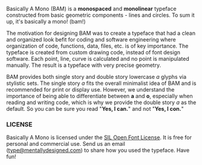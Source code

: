 Basically A Mono (BAM) is a **monospaced** and **monolinear** typeface constructed from basic geometric components - lines and circles. To sum it up, it's basically a mono! (bam!)

The motivation for designing BAM was to create a typeface that had a clean and organized look befit for coding and software engineering where organization of code, functions, data, files, etc. is of key importance. The typeface is created from custom drawing code, instead of font design software. 
Each point, line, curve is calculated and no point is manipulated manually. 
The result is a typeface with very precise geometry.

BAM provides both single story and double story lowercase *a* glyphs via stylistic sets.
The single story *a* fits the overall minimalist idea of BAM and is recommended for print or display use. However, we understand the importance of being able to differentiate between **a** and **o**, especially when reading and writing code, which is why we provide the double story *a* as the default. So you can be sure you read "**Yes, I can.**" and not "**Yes, I con.**"

### LICENSE
Basically A Mono is licensed under the [SIL Open Font License][1]. It is free for personal and commercial use. Send us an email (type@mentallydesigned.com) to share how you used the typeface. Have fun!

<!-- References -->
[1]: downloads/License.txt

